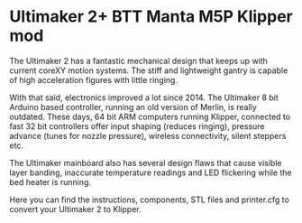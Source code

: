 # Ultimaker 2+ BTT Manta M5P Klipper mod 
The Ultimaker 2 has a fantastic mechanical design that keeps up with current coreXY motion systems. The stiff and lightweight gantry is capable of high acceleration figures with little ringing. 

With that said, electronics improved a lot since 2014.
The Ultimaker 8 bit Arduino based controller, running an old version of Merlin, is really outdated.
These days, 64 bit ARM computers running Klipper, connected to fast 32 bit controllers offer input shaping (reduces ringing), pressure advance (tunes for nozzle pressure), wireless connectivity, silent steppers etc.

The Ultimaker mainboard also has several design flaws that cause visible layer banding, inaccurate temperature readings and LED flickering while the bed heater is running.

Here you can find the instructions, components, STL files and printer.cfg to convert your Ultimaker 2 to Klipper.
